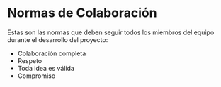 # Normas de Colaboración

Estas son las normas que deben seguir todos los miembros del equipo durante el desarrollo del proyecto:

- Colaboración completa
-  Respeto
-  Toda idea es válida
-  Compromiso